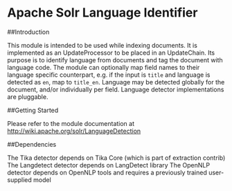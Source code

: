 <!--
    Licensed to the Apache Software Foundation (ASF) under one or more
    contributor license agreements.  See the NOTICE file distributed with
    this work for additional information regarding copyright ownership.
    The ASF licenses this file to You under the Apache License, Version 2.0
    the "License"); you may not use this file except in compliance with
    the License.  You may obtain a copy of the License at

        http://www.apache.org/licenses/LICENSE-2.0

    Unless required by applicable law or agreed to in writing, software
    distributed under the License is distributed on an "AS IS" BASIS,
    WITHOUT WARRANTIES OR CONDITIONS OF ANY KIND, either express or implied.
    See the License for the specific language governing permissions and
    limitations under the License.
 -->

# Apache Solr Language Identifier


##Introduction

This module is intended to be used while indexing documents.
It is implemented as an UpdateProcessor to be placed in an UpdateChain.
Its purpose is to identify language from documents and tag the document with language code.
The module can optionally map field names to their language specific counterpart,
e.g. if the input is `title` and language is detected as `en`, map to `title_en`.
Language may be detected globally for the document, and/or individually per field.
Language detector implementations are pluggable.

##Getting Started

Please refer to the module documentation at http://wiki.apache.org/solr/LanguageDetection

##Dependencies

The Tika detector depends on Tika Core (which is part of extraction contrib)
The Langdetect detector depends on LangDetect library
The OpenNLP detector depends on OpenNLP tools and requires a previously trained user-supplied model
